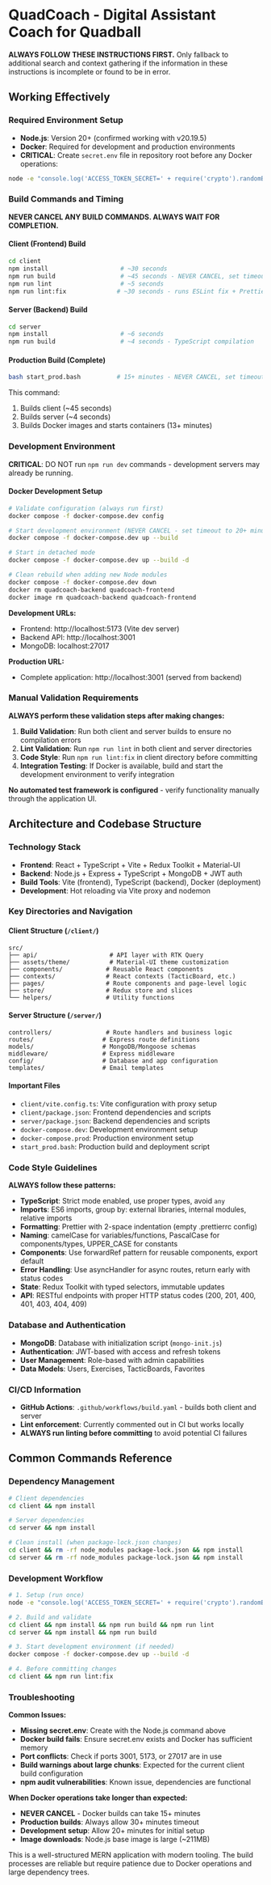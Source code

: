 # QuadCoach - Digital Assistant Coach for Quadball

**ALWAYS FOLLOW THESE INSTRUCTIONS FIRST.** Only fallback to additional search and context gathering if the information in these instructions is incomplete or found to be in error.

## Working Effectively

### Required Environment Setup
- **Node.js**: Version 20+ (confirmed working with v20.19.5)
- **Docker**: Required for development and production environments
- **CRITICAL**: Create `secret.env` file in repository root before any Docker operations:

```bash
node -e "console.log('ACCESS_TOKEN_SECRET=' + require('crypto').randomBytes(64).toString('hex')); console.log('REFRESH_TOKEN_SECRET=' + require('crypto').randomBytes(64).toString('hex'));" > secret.env
```

### Build Commands and Timing

**NEVER CANCEL ANY BUILD COMMANDS. ALWAYS WAIT FOR COMPLETION.**

#### Client (Frontend) Build
```bash
cd client
npm install                    # ~30 seconds
npm run build                  # ~45 seconds - NEVER CANCEL, set timeout to 120+ seconds
npm run lint                   # ~5 seconds 
npm run lint:fix              # ~30 seconds - runs ESLint fix + Prettier
```

#### Server (Backend) Build
```bash
cd server
npm install                    # ~6 seconds
npm run build                  # ~4 seconds - TypeScript compilation
```

#### Production Build (Complete)
```bash
bash start_prod.bash          # 15+ minutes - NEVER CANCEL, set timeout to 30+ minutes
```
This command:
1. Builds client (~45 seconds)
2. Builds server (~4 seconds) 
3. Builds Docker images and starts containers (13+ minutes)

### Development Environment

**CRITICAL**: DO NOT run `npm run dev` commands - development servers may already be running.

#### Docker Development Setup
```bash
# Validate configuration (always run first)
docker compose -f docker-compose.dev config

# Start development environment (NEVER CANCEL - set timeout to 20+ minutes)
docker compose -f docker-compose.dev up --build

# Start in detached mode
docker compose -f docker-compose.dev up --build -d

# Clean rebuild when adding new Node modules
docker compose -f docker-compose.dev down
docker rm quadcoach-backend quadcoach-frontend
docker image rm quadcoach-backend quadcoach-frontend
```

**Development URLs:**
- Frontend: http://localhost:5173 (Vite dev server)
- Backend API: http://localhost:3001
- MongoDB: localhost:27017

**Production URL:**
- Complete application: http://localhost:3001 (served from backend)

### Manual Validation Requirements

**ALWAYS perform these validation steps after making changes:**

1. **Build Validation**: Run both client and server builds to ensure no compilation errors
2. **Lint Validation**: Run `npm run lint` in both client and server directories  
3. **Code Style**: Run `npm run lint:fix` in client directory before committing
4. **Integration Testing**: If Docker is available, build and start the development environment to verify integration

**No automated test framework is configured** - verify functionality manually through the application UI.

## Architecture and Codebase Structure

### Technology Stack
- **Frontend**: React + TypeScript + Vite + Redux Toolkit + Material-UI
- **Backend**: Node.js + Express + TypeScript + MongoDB + JWT auth
- **Build Tools**: Vite (frontend), TypeScript (backend), Docker (deployment)
- **Development**: Hot reloading via Vite proxy and nodemon

### Key Directories and Navigation

#### Client Structure (`/client/`)
```
src/
├── api/                    # API layer with RTK Query
├── assets/theme/           # Material-UI theme customization
├── components/            # Reusable React components
├── contexts/              # React contexts (TacticBoard, etc.)
├── pages/                 # Route components and page-level logic
├── store/                 # Redux store and slices
└── helpers/               # Utility functions
```

#### Server Structure (`/server/`)
```
controllers/               # Route handlers and business logic
routes/                   # Express route definitions  
models/                   # MongoDB/Mongoose schemas
middleware/               # Express middleware
config/                   # Database and app configuration
templates/                # Email templates
```

#### Important Files
- `client/vite.config.ts`: Vite configuration with proxy setup
- `client/package.json`: Frontend dependencies and scripts
- `server/package.json`: Backend dependencies and scripts
- `docker-compose.dev`: Development environment setup
- `docker-compose.prod`: Production environment setup
- `start_prod.bash`: Production build and deployment script

### Code Style Guidelines

**ALWAYS follow these patterns:**

- **TypeScript**: Strict mode enabled, use proper types, avoid `any`
- **Imports**: ES6 imports, group by: external libraries, internal modules, relative imports
- **Formatting**: Prettier with 2-space indentation (empty .prettierrc config)
- **Naming**: camelCase for variables/functions, PascalCase for components/types, UPPER_CASE for constants
- **Components**: Use forwardRef pattern for reusable components, export default
- **Error Handling**: Use asyncHandler for async routes, return early with status codes
- **State**: Redux Toolkit with typed selectors, immutable updates
- **API**: RESTful endpoints with proper HTTP status codes (200, 201, 400, 401, 403, 404, 409)

### Database and Authentication
- **MongoDB**: Database with initialization script (`mongo-init.js`)
- **Authentication**: JWT-based with access and refresh tokens
- **User Management**: Role-based with admin capabilities
- **Data Models**: Users, Exercises, TacticBoards, Favorites

### CI/CD Information
- **GitHub Actions**: `.github/workflows/build.yaml` - builds both client and server
- **Lint enforcement**: Currently commented out in CI but works locally
- **ALWAYS run linting before committing** to avoid potential CI failures

## Common Commands Reference

### Dependency Management
```bash
# Client dependencies
cd client && npm install

# Server dependencies  
cd server && npm install

# Clean install (when package-lock.json changes)
cd client && rm -rf node_modules package-lock.json && npm install
cd server && rm -rf node_modules package-lock.json && npm install
```

### Development Workflow
```bash
# 1. Setup (run once)
node -e "console.log('ACCESS_TOKEN_SECRET=' + require('crypto').randomBytes(64).toString('hex')); console.log('REFRESH_TOKEN_SECRET=' + require('crypto').randomBytes(64).toString('hex'));" > secret.env

# 2. Build and validate
cd client && npm install && npm run build && npm run lint
cd server && npm install && npm run build

# 3. Start development environment (if needed)
docker compose -f docker-compose.dev up --build -d

# 4. Before committing changes
cd client && npm run lint:fix
```

### Troubleshooting

**Common Issues:**
- **Missing secret.env**: Create with the Node.js command above
- **Docker build fails**: Ensure secret.env exists and Docker has sufficient memory
- **Port conflicts**: Check if ports 3001, 5173, or 27017 are in use
- **Build warnings about large chunks**: Expected for the current client build configuration
- **npm audit vulnerabilities**: Known issue, dependencies are functional

**When Docker operations take longer than expected:**
- **NEVER CANCEL** - Docker builds can take 15+ minutes
- **Production builds**: Always allow 30+ minutes timeout
- **Development setup**: Allow 20+ minutes for initial setup
- **Image downloads**: Node.js base image is large (~211MB)

This is a well-structured MERN application with modern tooling. The build processes are reliable but require patience due to Docker operations and large dependency trees.